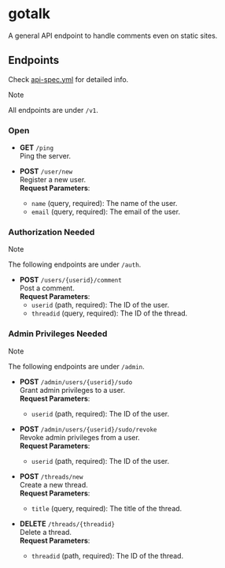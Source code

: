 # gotalk

A general API endpoint to handle comments even on static sites.

## Endpoints

Check [api-spec.yml](https://github.com/KDesp73/gotalk/blob/main/api/api-spec.yml) for detailed info.

> [!NOTE]
> All endpoints are under `/v1`.

### Open

- **GET** `/ping`  
  Ping the server.

- **POST** `/user/new`  
  Register a new user.  
  **Request Parameters**:  
  - `name` (query, required): The name of the user.
  - `email` (query, required): The email of the user.  

### Authorization Needed

> [!NOTE]
> The following endpoints are under `/auth`.

- **POST** `/users/{userid}/comment`  
  Post a comment.  
  **Request Parameters**:  
  - `userid` (path, required): The ID of the user.
  - `threadid` (query, required): The ID of the thread.  

### Admin Privileges Needed

> [!NOTE]
> The following endpoints are under `/admin`.

- **POST** `/admin/users/{userid}/sudo`  
  Grant admin privileges to a user.  
  **Request Parameters**:  
  - `userid` (path, required): The ID of the user.

- **POST** `/admin/users/{userid}/sudo/revoke`  
  Revoke admin privileges from a user.  
  **Request Parameters**:  
  - `userid` (path, required): The ID of the user.

- **POST** `/threads/new`  
  Create a new thread.  
  **Request Parameters**:  
  - `title` (query, required): The title of the thread.

- **DELETE** `/threads/{threadid}`  
  Delete a thread.  
  **Request Parameters**:  
  - `threadid` (path, required): The ID of the thread.

